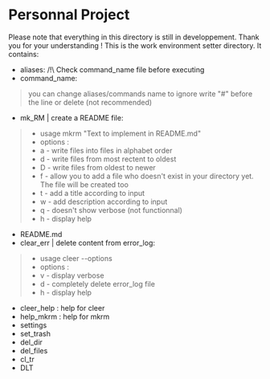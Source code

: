 # **Personnal Project**
Please note that everything in this directory is still in developpement. Thank you for your understanding !
This is the work environment setter directory. It contains:
- aliases:
	/!\ Check command_name file before executing
- command_name:
>	you can change aliases/commands name
	to ignore write "#" before the line or delete (not recommended)
- mk_RM | create a README file:
>	- usage mkrm "Text to implement in README.md"
>	- options :
> - a - write files into files in alphabet order
> - d - write files from most rectent to oldest
> - D - write files from oldest to newer
> - f - allow you to add a file who doesn't exist in your directory yet. The file will be created too
> - t - add a title according to input
> - w - add description according to input
> - q - doesn't show verbose (not functionnal)
> - h - display help
- README.md
- clear_err | delete content from error_log:
> - usage cleer --options
> - options :
> - v - display verbose
> - d - completely delete error_log file
> - h - display help
- cleer_help : help for cleer
- help_mkrm : help for mkrm
- settings
- set_trash
- del_dir
- del_files
- cl_tr
- DLT
